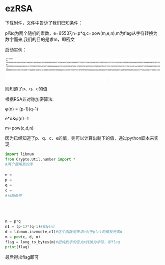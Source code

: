 # ezRSA

下载附件，文件中告诉了我们已知条件：

p和q为两个随机的素数，e=65537,n=p*q,c=pow(m,e,n),m为flag从字符转换为数字而来,我们的目的是求m，即密文

启动实例：

![img](https://raw.githubusercontent.com/HQLF/Picture/main/ezRSA.png)

则知道了p、q、c的值

根据RSA非对称加密算法:

φ(n) = (p-1)(q-1)

e*d&φ(n)=1

m=pow(c,d,n)

因为已经知道了p、q、c、e的值，则可以计算出剩下的值，通过python脚本来实现

```py
import libnum
from Crypto.Util.number import *
#两个要用到的库

e = 
p = 
q = 
c =
#已知条件




n = p*q
n1 = (p-1)*(q-1)#即φ(n)
d = libnum.invmod(e,n1)#这个函数用来求e对于φ(n)的模反元素d
m = pow(c, d, n)
flag = long_to_bytes(m)#把纯数字的密文m转换为字符，即flag
print(flag)
```

最后得出flag即可





